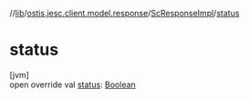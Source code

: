//[lib](../../../index.md)/[ostis.jesc.client.model.response](../index.md)/[ScResponseImpl](index.md)/[status](status.md)

# status

[jvm]\
open override val [status](status.md): [Boolean](https://kotlinlang.org/api/latest/jvm/stdlib/kotlin/-boolean/index.html)
